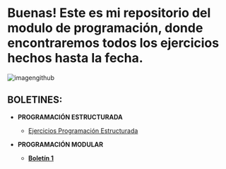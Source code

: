 # Buenas! Este es mi repositorio del modulo de programación, donde encontraremos todos los ejercicios hechos hasta la fecha.
![imagengithub](https://user-images.githubusercontent.com/115450050/202666915-b74f799d-deaf-443e-9822-c0e7d6b7d6e3.jpeg)


[ProgramacionEstructurada]:https://github.com/alvaroleon10/PythonProg/tree/master/Programaci%C3%B3n%20Estructurada
[Boletin1]:https://github.com/alvaroleon10/PythonProg/blob/master/Boletines2/ProgramacionModular/Programaci%C3%B3nModular1.py

## BOLETINES:
- **PROGRAMACIÓN ESTRUCTURADA**
  - [Ejercicios Programación Estructurada][ProgramacionEstructurada]

- **PROGRAMACIÓN MODULAR**
  - [**Boletín 1**][Boletin1]
